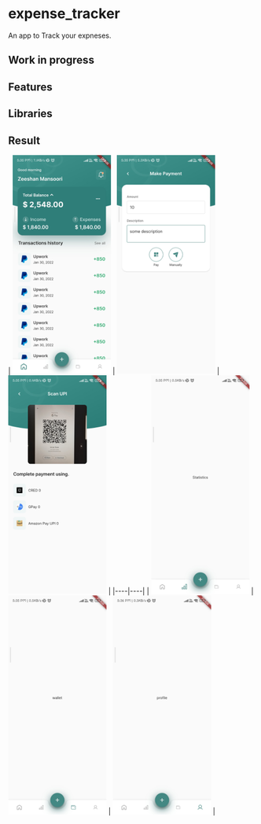 # expense_tracker

An app to Track your expneses.

##  Work in progress


## Features

## Libraries

## Result

| <img src="screenshots/home.jpg" width="200"/> | <img src="screenshots/make_payment.jpg" width="200"/> | <img src="screenshots/scanner.jpg" width="200"/> | 
|----|----|
| <img src="screenshots/stas.jpg" width="200"/> | <img src="screenshots/wallet.jpg" width="200"/> | <img src="screenshots/profile.jpg" width="200"/> | 
